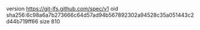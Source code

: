 version https://git-lfs.github.com/spec/v1
oid sha256:6c98a6a7b273666c64d57ad94b567892302a94528c35a051443c2d44b719ff66
size 810
